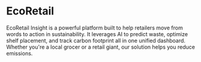 # EcoRetail
EcoRetail Insight is a powerful platform built to help retailers move from words to action in sustainability. It leverages AI to predict waste, optimize shelf placement, and track carbon footprint  all in one unified dashboard. Whether you're a local grocer or a retail giant, our solution helps you reduce emissions.

